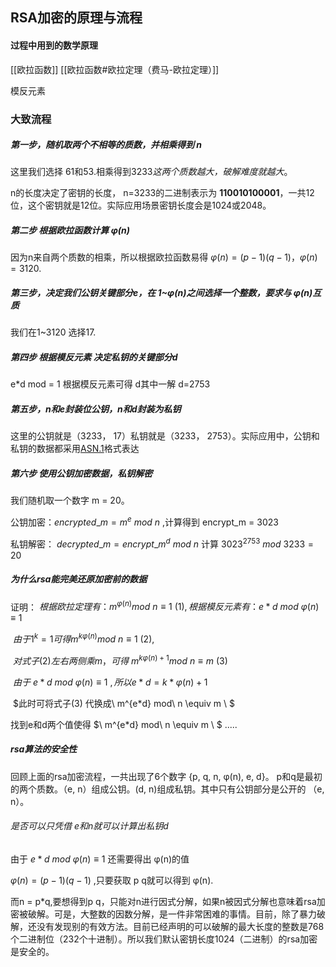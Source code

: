 ## RSA加密的原理与流程

#### 过程中用到的数学原理
[[欧拉函数]]
[[欧拉函数#欧拉定理（费马-欧拉定理）]]

模反元素

### 大致流程

##### 第一步，随机取两个不相等的质数，并相乘得到 n

这里我们选择 61和53.相乘得到3233*这两个质数越大，破解难度就越大*。

n的长度决定了密钥的长度， n=3233的二进制表示为 **110010100001**，一共12位，这个密钥就是12位。实际应用场景密钥长度会是1024或2048。

##### 第二步 根据欧拉函数计算 φ(n)

因为n来自两个质数的相乘，所以根据欧拉函数易得 $φ(n) = (p-1)(q-1)，φ(n) = 3120$.

##### 第三步，决定我们公钥关键部分e，在 1~φ(n)之间选择一个整数，要求与 φ(n)互质

我们在1~3120 选择17.

##### 第四步 根据模反元素 决定私钥的关键部分d

e*d mod = 1 根据模反元素可得 d其中一解 d=2753

##### 第五步，n和e封装位公钥，n和d封装为私钥

这里的公钥就是（3233， 17）私钥就是（3233， 2753）。实际应用中，公钥和私钥的数据都采用[ASN.1](http://zh.wikipedia.org/zh-cn/ASN.1)格式表达

##### 第六步 使用公钥加密数据，私钥解密

我们随机取一个数字 m = 20。

公钥加密：$encrypted\_m  = m^e\  mod\ n$ ,计算得到 encrypt_m = 3023

私钥解密： $decrypted\_m =  encrypt\_m^d\ mod \ n$  计算 $3023^{2753}\ mod \ 3233 = 20$ 

##### 为什么rsa能完美还原加密前的数据

证明： $\tag{1}根据欧拉定理有： m^{φ(n)} mod\ n \equiv 1 \ (1), 根据模反元素有： e*d\ mod\ φ(n) \equiv 1$ 

​			$由于 1^k = 1 可得  m^{kφ(n)} mod\ n \equiv 1 \ (2),$  

​			$对式子(2)左右两侧乘m，可得\ m^{kφ(n)+1} mod\ n \equiv m \ (3)$ 

​			$由于\ e*d\ mod\ φ(n) \equiv 1\ ,所以e*d = k*φ(n) +1$ 

​			$此时可将式子(3) 代换成\ m^{e*d} mod\ n \equiv m \ $ 

找到e和d两个值使得 $\ m^{e*d} mod\ n \equiv m \ $ .....

##### rsa算法的安全性

回顾上面的rsa加密流程，一共出现了6个数字   {p, q,  n, φ(n), e, d}。  p和q是最初的两个质数。（e, n）组成公钥。(d, n)组成私钥。其中只有公钥部分是公开的 （e, n）。

###### 是否可以只凭借 e和n就可以计算出私钥d

由于 $e*d\ mod\ φ(n) \equiv 1$ 还需要得出 φ(n)的值

$φ(n)=(p-1)(q-1)$ ,只要获取 p q就可以得到 φ(n).

而n = p*q,要想得到p q，只能对n进行因式分解，如果n被因式分解也意味着rsa加密被破解。可是，大整数的因数分解，是一件非常困难的事情。目前，除了暴力破解，还没有发现别的有效方法。目前已经声明的可以破解的最大长度的整数是768个二进制位（232个十进制）。所以我们默认密钥长度1024（二进制）的rsa加密是安全的。



​			









